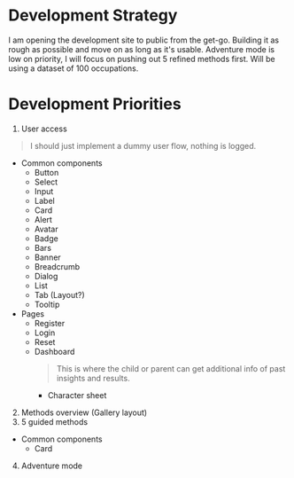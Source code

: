 # Development Strategy
I am opening the development site to public from the get-go. Building it
as rough as possible and move on as long as it's usable. Adventure mode
is low on priority, I will focus on pushing out 5 refined methods first.
Will be using a dataset of 100 occupations.

# Development Priorities
1. User access
  > I should just implement a dummy user flow, nothing is logged.
  - Common components
    - Button
    - Select
    - Input
    - Label
    - Card
    - Alert
    - Avatar
    - Badge
    - Bars
    - Banner
    - Breadcrumb
    - Dialog
    - List
    - Tab (Layout?)
    - Tooltip
  - Pages
    - Register
    - Login
    - Reset
    - Dashboard
      > This is where the child or parent can get additional info of past insights and results.
      - Character sheet
2. Methods overview (Gallery layout)
3. 5 guided methods
  - Common components
    - Card
4. Adventure mode